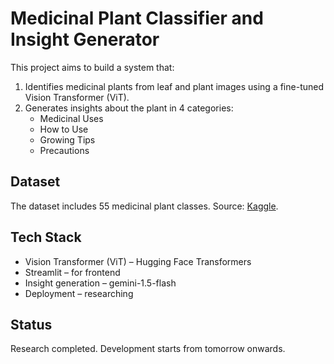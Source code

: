 # Medicinal Plant Classifier and Insight Generator

This project aims to build a system that:
1. Identifies medicinal plants from leaf and plant images using a fine-tuned Vision Transformer (ViT).
2. Generates insights about the plant in 4 categories:
   - Medicinal Uses
   - How to Use
   - Growing Tips
   - Precautions

## Dataset
The dataset includes 55 medicinal plant classes. Source: [Kaggle](https://www.kaggle.com/datasets/aryashah2k/indian-medicinal-leaves-dataset/data).

## Tech Stack
- Vision Transformer (ViT) – Hugging Face Transformers
- Streamlit – for frontend
- Insight generation – gemini-1.5-flash
- Deployment – researching

## Status
Research completed. Development starts from tomorrow onwards.


